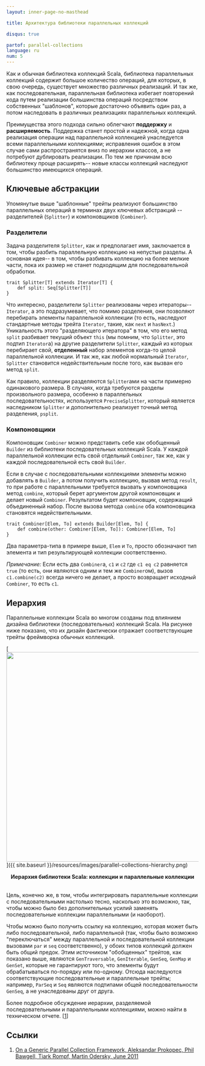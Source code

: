 ```yaml
---
layout: inner-page-no-masthead

title: Архитектура библиотеки параллельных коллекций

disqus: true

partof: parallel-collections
language: ru
num: 5
---
```


Как и обычная библиотека коллекций Scala, библиотека параллельных коллекций содержит большое количество операций, для которых, в свою очередь, существует множество различных реализаций. И так же, как последовательная, параллельная библиотека избегает повторений кода путем реализации большинства операций посредством собственных "шаблонов", которые достаточно объявить один раз, а потом наследовать в различных реализациях параллельных коллекций. 

Преимущества этого подхода сильно облегчают **поддержку** и **расширяемость**. Поддержка станет простой и надежной, когда одна реализация операции над параллельной коллекцией унаследуется всеми параллельными коллекциями; исправления ошибок в этом случае сами распространятся вниз по иерархии классов, а не потребуют дублировать реализации. По тем же причинам всю библиотеку проще расширять-- новые классы коллекций наследуют большинство имеющихся операций.


## Ключевые абстракции

Упомянутые выше "шаблонные" трейты реализуют большинство параллельных операций в терминах двух ключевых абстракций -- разделителей (`Splitter`) и компоновщиков (`Combiner`).

### Разделители 

Задача разделителя `Splitter`, как и предполагает имя, заключается в том, чтобы разбить параллельную коллекцию на непустые разделы. А основная идея-- в том, чтобы разбивать коллекцию на более мелкие части, пока их размер не станет подходящим для последовательной обработки.

    trait Splitter[T] extends Iterator[T] {
    	def split: Seq[Splitter[T]]
    }

Что интересно, разделители `Splitter` реализованы через итераторы-- `Iterator`, а это подразумевает, что помимо разделения, они позволяют перебирать элементы параллельной коллекции (то есть, наследуют стандартные методы трейта `Iterator`, такие, как `next` и `hasNext`.) Уникальность этого "разделяющего итератора" в том, что его метод `split` разбивает текущий объект `this` (мы помним, что `Splitter`, это подтип `Iterator`а) на другие разделители `Splitter`, каждый из которых перебирает свой, **отделенный** набор элементов когда-то целой параллельной коллекции. И так же, как любой нормальный `Iterator`, `Splitter` становится недействительным после того, как вызван его метод `split`.

Как правило, коллекции разделяются `Splitter`ами на части примерно одинакового размера. В случаях, когда требуются разделы произвольного размера, особенно в параллельных последовательностях, используется `PreciseSplitter`, который является наследником `Splitter` и дополнительно реализует точный метод разделения, `psplit`.

### Компоновщики

Компоновщик `Combiner` можно представить себе как обобщенный `Builder` из библиотеки последовательных коллекций Scala. У каждой параллельной коллекции есть свой отдельный `Combiner`, так же, как у каждой последовательной есть свой `Builder`.

Если в случае с последовательными коллекциями элементы можно добавлять в `Builder`, а потом получить коллекцию, вызвав метод `result`, то при работе с параллельными требуется вызвать у компоновщика метод `combine`, который берет аргументом другой компоновщик и делает новый `Combiner`. Результатом будет компоновщик, содержащий объединенный набор. После вызова метода `combine` оба компоновщика становятся недействительными.

    trait Combiner[Elem, To] extends Builder[Elem, To] {
    	def combine(other: Combiner[Elem, To]): Combiner[Elem, To]
    }

Два параметра-типа в примере выше, `Elem` и `To`, просто обозначают тип элемента и тип результирующей коллекции соответственно.

_Примечание:_ Если есть два `Combiner`а, `c1` и `c2` где `c1 eq c2` равняется `true` (то есть, они являются одним и тем же `Combiner`ом), вызов `c1.combine(c2)` всегда ничего не делает, а просто возвращает исходный `Combiner`, то есть `c1`.


## Иерархия

Параллельные коллекции Scala во многом созданы под влиянием дизайна библиотеки (последовательных) коллекций Scala. На рисунке ниже показано, что их дизайн фактически отражает соответствующие трейты фреймворка обычных коллекций.

[<img src="{{ site.baseurl }}/resources/images/parallel-collections-hierarchy.png" width="550">]({{ site.baseurl }}/resources/images/parallel-collections-hierarchy.png)

<center><b>Иерархия библиотеки Scala: коллекции и параллельные коллекции</b></center>
<br/>

Цель, конечно же, в том, чтобы интегрировать параллельные коллекции с последовательными настолько тесно, насколько это возможно, так, чтобы можно было без дополнительных усилий заменять последовательные коллекции параллельными (и наоборот).

Чтобы можно было получить ссылку на коллекцию, которая может быть либо последовательной, либо параллельной (так, чтобы было возможно "переключаться" между параллельной и последовательной коллекции вызовами `par` и `seq` соответственно), у обоих типов коллекций должен быть общий предок. Этим источником "обобщенных" трейтов, как показано выше, являются `GenTraversable`, `GenIterable`, `GenSeq`, `GenMap` и `GenSet`, которые не гарантируют того, что элементы будут обрабатываться по-порядку или по-одному. Отсюда наследуются соответствующие последовательные и параллельные трейты; например, `ParSeq` и `Seq` являются подтипами общей последовательности `GenSeq`, а не унаследованы друг от друга.

Более подробное обсуждение иерархии, разделяемой последовательными и параллельными коллекциями, можно найти в техническом отчете. \[[1][1]\]


## Ссылки

1. [On a Generic Parallel Collection Framework, Aleksandar Prokopec, Phil Bawgell, Tiark Rompf, Martin Odersky, June 2011][1]

[1]: http://infoscience.epfl.ch/record/165523/files/techrep.pdf "flawed-benchmark"
